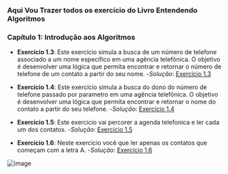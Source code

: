 ### Aqui Vou Trazer todos os exercício do Livro Entendendo Algoritmos

### Capítulo 1: Introdução aos Algoritmos

- **Exercício 1.3**:  Este exercício simula a busca de um número de telefone associado a um nome específico
 em uma agência telefônica. O objetivo é desenvolver uma lógica que permita encontrar
 e retornar o número de telefone de um contato a partir do seu nome.
-*Solução*: [Exercício 1.3](https://github.com/AnaDalmolin/Entendendo_Algoritimo/tree/master/exerciciopag36/exercicio01)
   
- **Exercício 1.4**: Este exercício simula a busca do dono do número de telefone passado por parametro
  em uma agência telefônica. O objetivo é desenvolver uma lógica que permita encontrar
  e retornar o nome do contato a partir do seu telefone.
-*Solução*: [Exercício 1.4](https://github.com/AnaDalmolin/Entendendo_Algoritimo/tree/master/exerciciopag36/exercicio02)

- **Exercício 1.5**: Este exercício vai percorer a agenda telefonica e ler cada um dos contatos.
-*Solução*: [Exercício 1.5](https://github.com/AnaDalmolin/Entendendo_Algoritimo/tree/master/exerciciopag36/exercicio03)

- **Exercício 1.6**: Neste exercicio você que ler apenas os contatos que começam com a letra A.
-*Solução*: [Exercício 1.6](https://github.com/AnaDalmolin/Entendendo_Algoritimo/tree/master/exerciciopag36/exercicio04)


![image](https://github.com/user-attachments/assets/5266a317-12a8-4e8a-a91b-fc227a3d282d)
